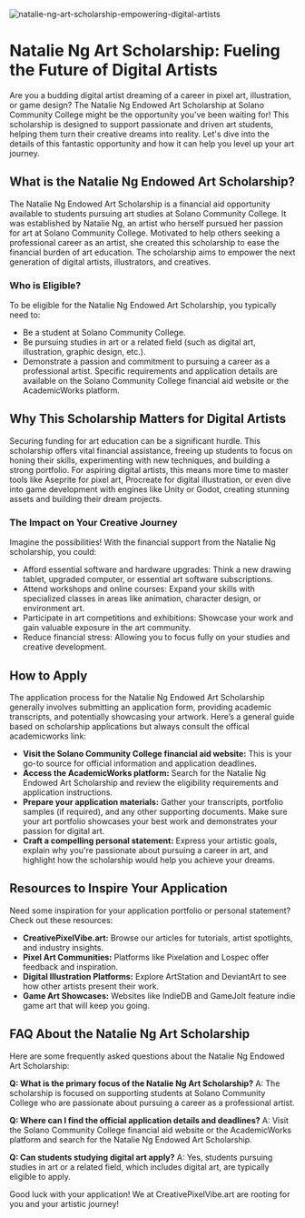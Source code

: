 ![natalie-ng-art-scholarship-empowering-digital-artists](https://images.pexels.com/photos/33401240/pexels-photo-33401240.jpeg?auto=compress&cs=tinysrgb&fit=crop&h=627&w=1200)

# Natalie Ng Art Scholarship: Fueling the Future of Digital Artists

Are you a budding digital artist dreaming of a career in pixel art, illustration, or game design? The Natalie Ng Endowed Art Scholarship at Solano Community College might be the opportunity you've been waiting for! This scholarship is designed to support passionate and driven art students, helping them turn their creative dreams into reality. Let's dive into the details of this fantastic opportunity and how it can help you level up your art journey.

## What is the Natalie Ng Endowed Art Scholarship?

The Natalie Ng Endowed Art Scholarship is a financial aid opportunity available to students pursuing art studies at Solano Community College. It was established by Natalie Ng, an artist who herself pursued her passion for art at Solano Community College. Motivated to help others seeking a professional career as an artist, she created this scholarship to ease the financial burden of art education. The scholarship aims to empower the next generation of digital artists, illustrators, and creatives.

### Who is Eligible?

To be eligible for the Natalie Ng Endowed Art Scholarship, you typically need to:

*   Be a student at Solano Community College.
*   Be pursuing studies in art or a related field (such as digital art, illustration, graphic design, etc.).
*   Demonstrate a passion and commitment to pursuing a career as a professional artist. Specific requirements and application details are available on the Solano Community College financial aid website or the AcademicWorks platform. 

## Why This Scholarship Matters for Digital Artists

Securing funding for art education can be a significant hurdle. This scholarship offers vital financial assistance, freeing up students to focus on honing their skills, experimenting with new techniques, and building a strong portfolio. For aspiring digital artists, this means more time to master tools like Aseprite for pixel art, Procreate for digital illustration, or even dive into game development with engines like Unity or Godot, creating stunning assets and building their dream projects.

### The Impact on Your Creative Journey

Imagine the possibilities! With the financial support from the Natalie Ng scholarship, you could:

*   Afford essential software and hardware upgrades: Think a new drawing tablet, upgraded computer, or essential art software subscriptions.
*   Attend workshops and online courses: Expand your skills with specialized classes in areas like animation, character design, or environment art.
*   Participate in art competitions and exhibitions: Showcase your work and gain valuable exposure in the art community.
*   Reduce financial stress: Allowing you to focus fully on your studies and creative development.

## How to Apply

The application process for the Natalie Ng Endowed Art Scholarship generally involves submitting an application form, providing academic transcripts, and potentially showcasing your artwork. Here’s a general guide based on scholarship applications but always consult the offical academicworks link:

*   **Visit the Solano Community College financial aid website:** This is your go-to source for official information and application deadlines.
*   **Access the AcademicWorks platform:** Search for the Natalie Ng Endowed Art Scholarship and review the eligibility requirements and application instructions.
*   **Prepare your application materials:** Gather your transcripts, portfolio samples (if required), and any other supporting documents. Make sure your art portfolio showcases your best work and demonstrates your passion for digital art.
*   **Craft a compelling personal statement:** Express your artistic goals, explain why you're passionate about pursuing a career in art, and highlight how the scholarship would help you achieve your dreams.

## Resources to Inspire Your Application

Need some inspiration for your application portfolio or personal statement? Check out these resources:

*   **CreativePixelVibe.art:** Browse our articles for tutorials, artist spotlights, and industry insights.
*   **Pixel Art Communities:** Platforms like Pixelation and Lospec offer feedback and inspiration.
*   **Digital Illustration Platforms:** Explore ArtStation and DeviantArt to see how other artists present their work.
*   **Game Art Showcases:** Websites like IndieDB and GameJolt feature indie game art that will keep you going.

## FAQ About the Natalie Ng Art Scholarship

Here are some frequently asked questions about the Natalie Ng Endowed Art Scholarship:

**Q: What is the primary focus of the Natalie Ng Art Scholarship?**
A: The scholarship is focused on supporting students at Solano Community College who are passionate about pursuing a career as a professional artist.

**Q: Where can I find the official application details and deadlines?**
A: Visit the Solano Community College financial aid website or the AcademicWorks platform and search for the Natalie Ng Endowed Art Scholarship.

**Q: Can students studying digital art apply?**
A: Yes, students pursuing studies in art or a related field, which includes digital art, are typically eligible to apply.

Good luck with your application! We at CreativePixelVibe.art are rooting for you and your artistic journey!
